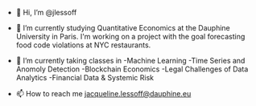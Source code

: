 - 👋 Hi, I’m @jlessoff 
- 👀 I’m currently studying Quantitative Economics at the Dauphine University in Paris.  I'm  working on a project with the goal forecasting food code violations at NYC restaurants.  

- 🌱 I’m currently taking classes in 
-Machine Learning
-Time Series and Anomoly Detection
-Blockchain Economics
-Legal Challenges of Data Analytics
-Financial Data & Systemic Risk

- 📫 How to reach me 
jacqueline.lessoff@dauphine.eu

